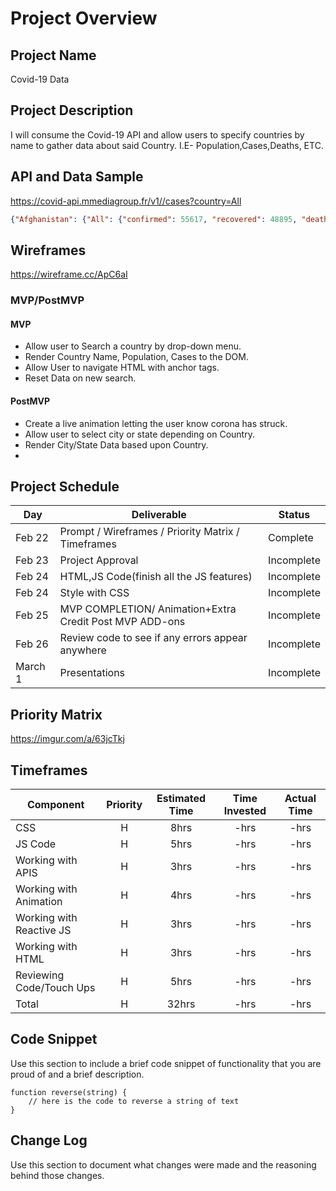 # Project Overview

## Project Name

Covid-19 Data 

## Project Description

I will consume the Covid-19 API and allow users to specify countries by name to gather data about said Country. I.E- Population,Cases,Deaths, ETC.

## API and Data Sample


https://covid-api.mmediagroup.fr/v1//cases?country=All
```json
{"Afghanistan": {"All": {"confirmed": 55617, "recovered": 48895, "deaths": 2433, "country": "Afghanistan", "population": 35530081, "sq_km_area": 652090}}
```

## Wireframes
https://wireframe.cc/ApC6aI

### MVP/PostMVP
#### MVP 
- Allow user to Search a country by drop-down menu. 
- Render Country Name, Population, Cases to the DOM.
- Allow User to navigate HTML with anchor tags.
- Reset Data on new search. 
#### PostMVP  
- Create a live animation letting the user know corona has struck.
- Allow user to select city or state depending on Country. 
- Render City/State Data based upon Country. 
- 
## Project Schedule

|  Day | Deliverable | Status
|---|---| ---|
|Feb 22| Prompt / Wireframes / Priority Matrix / Timeframes | Complete
|Feb 23| Project Approval | Incomplete
|Feb 24| HTML,JS Code(finish all the JS features) | Incomplete
|Feb 24| Style with CSS| Incomplete
|Feb 25| MVP COMPLETION/ Animation+Extra Credit Post MVP ADD-ons  | Incomplete
|Feb 26| Review code to see if any errors appear anywhere | Incomplete
|March 1| Presentations | Incomplete

## Priority Matrix
https://imgur.com/a/63jcTkj
## Timeframes

| Component | Priority | Estimated Time | Time Invested | Actual Time |
| --- | :---: |  :---: | :---: | :---: |
| CSS  | H | 8hrs| -hrs | -hrs |
| JS Code  | H | 5hrs| -hrs | -hrs |
| Working with APIS | H | 3hrs| -hrs | -hrs |
| Working with Animation | H | 4hrs| -hrs | -hrs |
| Working with Reactive JS | H | 3hrs| -hrs | -hrs |
| Working with HTML | H | 3hrs| -hrs | -hrs |
| Reviewing Code/Touch Ups | H | 5hrs| -hrs | -hrs |
| Total | H | 32hrs| -hrs | -hrs |

## Code Snippet

Use this section to include a brief code snippet of functionality that you are proud of and a brief description.  

```
function reverse(string) {
	// here is the code to reverse a string of text
}
```

## Change Log
 Use this section to document what changes were made and the reasoning behind those changes.  

